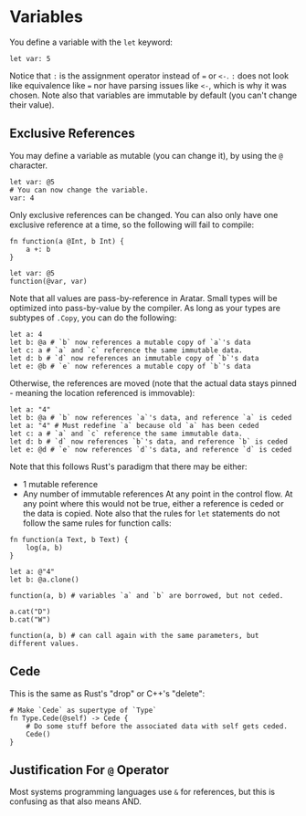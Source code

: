 # Variables
You define a variable with the `let` keyword:

```aratar
let var: 5
```

Notice that `:` is the assignment operator instead of `=` or `<-`.  `:` does not
look like equivalence like `=` nor have parsing issues like `<-`, which is why
it was chosen.  Note also that variables are immutable by default (you can't
change their value).

## Exclusive References
You may define a variable as mutable (you can change it), by using the `@`
character.

```aratar
let var: @5
# You can now change the variable.
var: 4
```

Only exclusive references can be changed.  You can also only have one exclusive
reference at a time, so the following will fail to compile:

```aratar
fn function(a @Int, b Int) {
    a +: b
}

let var: @5
function(@var, var)
```

Note that all values are pass-by-reference in Aratar.  Small types will be
optimized into pass-by-value by the compiler.  As long as your types are
subtypes of `.Copy`, you can do the following:

```aratar
let a: 4
let b: @a # `b` now references a mutable copy of `a`'s data
let c: a # `a` and `c` reference the same immutable data.
let d: b # `d` now references an immutable copy of `b`'s data
let e: @b # `e` now references a mutable copy of `b`'s data
```

Otherwise, the references are moved (note that the actual data stays pinned -
meaning the location referenced is immovable):

```aratar
let a: "4"
let b: @a # `b` now references `a`'s data, and reference `a` is ceded
let a: "4" # Must redefine `a` because old `a` has been ceded
let c: a # `a` and `c` reference the same immutable data.
let d: b # `d` now references `b`'s data, and reference `b` is ceded
let e: @d # `e` now references `d`'s data, and reference `d` is ceded
```

Note that this follows Rust's paradigm that there may be either:
 - 1 mutable reference
 - Any number of immutable references
At any point in the control flow.  At any point where this would not be true,
either a reference is ceded or the data is copied.  Note also that the rules for
`let` statements do not follow the same rules for function calls:

```aratar
fn function(a Text, b Text) {
    log(a, b)
}

let a: @"4"
let b: @a.clone()

function(a, b) # variables `a` and `b` are borrowed, but not ceded.

a.cat("D")
b.cat("W")

function(a, b) # can call again with the same parameters, but different values.
```

## Cede
This is the same as Rust's "drop" or C++'s "delete":

```aratar
# Make `Cede` as supertype of `Type`
fn Type.Cede(@self) -> Cede {
    # Do some stuff before the associated data with self gets ceded.
    Cede()
}
```

## Justification For `@` Operator
Most systems programming languages use `&` for references, but this is confusing
as that also means AND.
